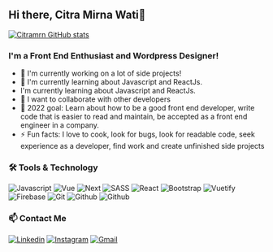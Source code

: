 ## Hi there, Citra Mirna Wati👋

[![Citramrn GitHub stats](https://github-readme-stats.vercel.app/api?username=Citramrn)](https://github.com/Citramrn/github-readme-stats)

### I'm a Front End Enthusiast and Wordpress Designer!

- 🔭 I'm currently working on a lot of side projects!
- 🌱 I'm currently learning about Javascript and ReactJs.
-  I'm currently learning about Javascript and ReactJs.
- 👯 I want to collaborate with other developers
- 🥅 2022 goal: Learn about how to be a good front end developer, write code that is easier to read and maintain, be accepted as a front end engineer in a company.
- ⚡ Fun facts: I love to cook, look for bugs, look for readable code, seek experience as a developer, find work and create unfinished side projects

### 🛠 Tools & Technology

![Javascript](https://img.shields.io/badge/JavaScript-323330?style=for-the-badge&logo=javascript&logoColor=F7DF1E)
![Vue](https://img.shields.io/badge/Vue.js-35495E?style=for-the-badge&logo=vuedotjs&logoColor=4FC08D)
![Next](https://img.shields.io/badge/Next.Js-1867c0?style=for-the-badge&logo=Next.Js&logoColor=7bc6ff)
![SASS](https://img.shields.io/badge/Sass-CC6699?style=for-the-badge&logo=sass&logoColor=white)
![React](https://img.shields.io/badge/React-1f2229?style=for-the-badge&logo=React&logoColor=5ed3f3)
![Bootstrap](https://img.shields.io/badge/Bootstrap-5c3d85?style=for-the-badge&logo=Bootstrap&logoColor=f9f0fb)
![Vuetify](https://img.shields.io/badge/Vuetify-1867c0?style=for-the-badge&logo=Vuetify&logoColor=7bc6ff)
![Firebase](https://img.shields.io/badge/firebase-ffca28?style=for-the-badge&logo=firebase&logoColor=black)
![Git](https://img.shields.io/badge/Git-F05032?style=for-the-badge&logo=git&logoColor=white)
![Github](https://img.shields.io/badge/github-black?style=for-the-badge&logo=github&logoColor=white)
![Github](https://img.shields.io/badge/sourcetree-8d97a5?style=for-the-badge&logo=sourcetree&logoColor=blue)

### 📫 Contact Me

[![Linkedin](https://img.shields.io/badge/linkedin-1877F2?style=for-the-badge&logo=linkedin&logoColor=white)](https://www.linkedin.com/in/citra-mirna-wati-786999199/)
[![Instagram](https://img.shields.io/badge/Instagram-E4405F?style=for-the-badge&logo=instagram&logoColor=white)](https://www.instagram.com/citramirna/)
[![Gmail](https://img.shields.io/badge/gmail-eb5145?style=for-the-badge&logo=gmail&logoColor=white)](mailto:ctrmirna@gmail.com)
